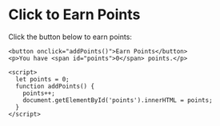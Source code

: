 <html>
  <head>
    <title>Click to Earn Points</title>
  </head>
  <body>
    <h1>Click to Earn Points</h1>
    <p>Click the button below to earn points:</p>

    <button onclick="addPoints()">Earn Points</button>
    <p>You have <span id="points">0</span> points.</p>

    <script>
      let points = 0;
      function addPoints() {
        points++;
        document.getElementById('points').innerHTML = points;
      }
    </script>
  </body>
</html>
